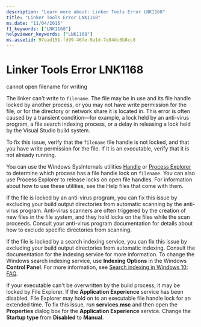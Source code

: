 ```yaml
---
description: "Learn more about: Linker Tools Error LNK1168"
title: "Linker Tools Error LNK1168"
ms.date: "11/04/2016"
f1_keywords: ["LNK1168"]
helpviewer_keywords: ["LNK1168"]
ms.assetid: 97ead151-fd99-46fe-9a1d-7e84dc0b8cc8
---
```

# Linker Tools Error LNK1168

cannot open filename for writing

The linker can't write to `filename`. The file may be in use and its file handle locked by another process, or you may not have write permission for the file, or for the directory or network share it is located in. This error is often caused by a transient condition—for example, a lock held by an anti-virus program, a file search indexing process, or a delay in releasing a lock held by the Visual Studio build system.

To fix this issue, verify that the `filename` file handle is not locked, and that you have write permission for the file. If it is an executable, verify that it is not already running.

You can use the Windows SysInternals utilities [Handle](/sysinternals/downloads/handle) or [Process Explorer](/sysinternals/downloads/process-explorer) to determine which process has a file handle lock on `filename`. You can also use Process Explorer to release locks on open file handles. For information about how to use these utilities, see the Help files that come with them.

If the file is locked by an anti-virus program, you can fix this issue by excluding your build output directories from automatic scanning by the anti-virus program. Anti-virus scanners are often triggered by the creation of new files in the file system, and they hold locks on the files while the scan proceeds. Consult your anti-virus program documentation for details about how to exclude specific directories from scanning.

If the file is locked by a search indexing service, you can fix this issue by excluding your build output directories from automatic indexing. Consult the documentation for the indexing service for more information. To change the Windows search indexing service, use **Indexing Options** in the Windows **Control Panel**. For more information, see [Search indexing in Windows 10: FAQ](https://support.microsoft.com/help/4098843/windows-10-search-indexing-faq).

If your executable can't be overwritten by the build process, it may be locked by File Explorer. If the **Application Experience** service has been disabled, File Explorer may hold on to an executable file handle lock for an extended time. To fix this issue, run **services.msc** and then open the **Properties** dialog box for the **Application Experience** service. Change the **Startup type** from **Disabled** to **Manual**.
